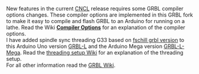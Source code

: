 New features in the current [CNCL](https://www.microsoft.com/store/apps/9P42TB5T697H) release requires some GRBL compiler options changes. These compiler options are implemented in this GRBL fork to make it easy to compile and flash GRBL to an Arduino for running on a lathe. Read the Wiki [**Compiler Options**](https://github.com/HuubBuis/grbl-L/wiki/Changed-Compiler-options) for an explanation of the compiler options.  
I have added spindle sync threading G33 based on [fschill grbl version](https://github.com/fschill/grbl-Mega/tree/spindle_sync) to this Arduino Uno version [GRBL-L](https://github.com/HuubBuis/grbl-L) and the Arduino Mega version [GRBL-L-Mega](https://github.com/HuubBuis/grbl-L-Mega). Read the [threading setup Wiki](https://github.com/HuubBuis/grbl-L-Mega/wiki/Threading-setup-and-use) for an explanation of the threading setup.  
For all other information read the [GRBL Wiki](https://github.com/gnea/grbl/wiki).  
